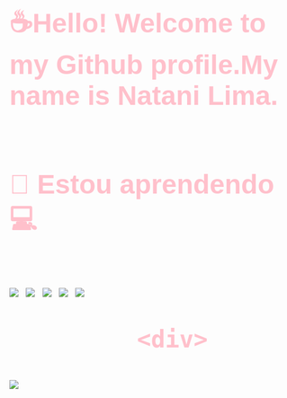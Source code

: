 <body>
       <font face=" Arial" size="7" color="pink">
      <b>☕Hello! Welcome to my Github profile.My name is Natani<b></b> Lima.<b><br>






<br>🌱 Estou aprendendo 💻<br>

<img src="https://img.shields.io/badge/HTML-239120?style=for-the-badge&logo=html5&logoColor=white">

<img src="https://img.shields.io/badge/Python-3776AB?style=for-the-badge&logo=python&logoColor=white">

<img src="https://img.shields.io/badge/CSS-239120?&style=for-the-badge&logo=css3&logoColor=white" />

<img src="https://img.shields.io/badge/SQL-239120?&style=for-the-badge&logo=css3&logoColor=white" >

<img src= "https://img.shields.io/badge/Java-ED8B00?style=for-the-badge&logo=java&logoColor=white">
            
             <div>
<img src="https://github-readme-stats.vercel.app/api?username=nlimaaah&show_icons=true&theme=cobalt&include_all_commits=true&count_private=true"><br>


</div>
   

